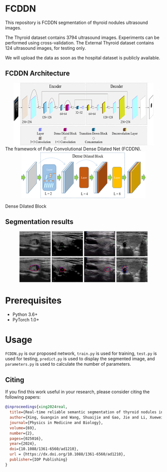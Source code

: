 # FCDDN

This repository is FCDDN segmentation of thyroid nodules ultrasound images.

The Thyroid dataset contains 3794 ultrasound images. Experiments can be performed using cross-validation.
The External Thyroid dataset contains 124 ultrasound images, for testing only.

We will upload the data as soon as the hospital dataset is publicly available.

## FCDDN Architecture
<div align="center">
  <img src="./picture/framework.png" width="450" height="200">
</div>
The framework of Fully Convolutional Dense Dilated Net (FCDDN). 

<div align="center">
  <img src="./picture/DDB.png" width="400" height="150" />
</div>

Dense Dilated Block

## Segmentation results
 <div align="center">
 <img src="./picture/b16.png" width="100" height="80" />
 <img src="./picture/b20.png" width="100" height="80" />
 <img src="./picture/b31.png" width="100" height="80" />
 <img src="./picture/b04.png" width="100" height="80" />
 </div>

 <div align="center">
 <img src="./picture/b9130324080516.png" width="100" height="80" />
 <img src="./picture/b8130403135520.png" width="100" height="80" />
 <img src="./picture/b3171105103231.png" width="100" height="80" />
 <img src="./picture/b17170511143104.png" width="100" height="80" />
 </div>

# Prerequisites
- Python 3.6+
- PyTorch 1.0+

# Usage
`FCDDN.py` is our proposed network, `train.py` is used for training, `test.py` is used for testing, `predict.py` is used to display the segmented image, and `parameters.py` is used to calculate the number of parameters.

## Citing
If you find this work useful in your research, please consider citing the following papers:
```BibTex
@inproceedings{xing2024real,
  title={Real-time reliable semantic segmentation of thyroid nodules in ultrasound images},
  author={Xing, Guangxin and Wang, Shuaijie and Gao, Jie and Li, Xuewei},
  journal={Physics in Medicine and Biology},
  volume={69},
  number={2},
  pages={025016},
  year={2024},
  doi={10.1088/1361-6560/ad1210},
  url = {https://dx.doi.org/10.1088/1361-6560/ad1210},
  publisher={IOP Publishing}
}
```
